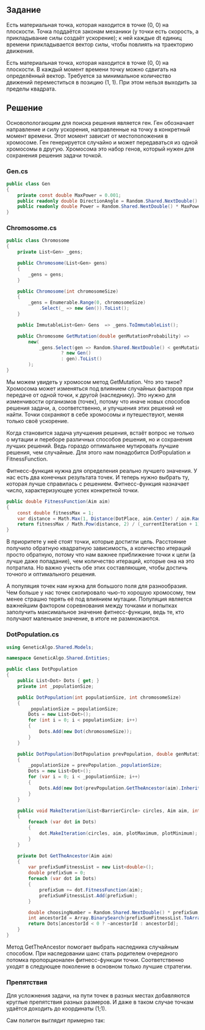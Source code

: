 ## Задание
Есть материальная точка, которая находится в точке (0, 0) на плоскости. Точка поддаётся законам механики (у точки есть скорость, а прикладывание силы создаёт ускорение); к ней каждые dt единиц времени прикладывается вектор силы, чтобы повлиять на траекторию движения.

Есть материальная точка, которая находится в точке (0, 0) на плоскости. В каждый момент времени точку можно сдвигать на определённый вектор. Требуется за минимальное количество движений переместиться в позицию (1, 1). При этом нельзя выходить за пределы квадрата.
## Решение
Основопологающим для поиска решения является ген. Ген обозначает направление и силу ускорения, направленные на точку в конкретный момент времени. Этот момент зависит от местоположения в хромосоме. Ген генерируется случайно и может передаваться из одной хромосомы в другую. Хромосома это набор генов, который нужен для сохранения решения задачи точкой.

### Gen.cs
```cs
public class Gen
{
    private const double MaxPower = 0.001;
    public readonly double DirectionAngle = Random.Shared.NextDouble() * 2 * Math.PI;
    public readonly double Power = Random.Shared.NextDouble() * MaxPower;
}
```

### Chromosome.cs
```cs
public class Chromosome
{
    private List<Gen> _gens;

    public Chromosome(List<Gen> gens)
    {
        _gens = gens;
    }

    public Chromosome(int chromosomeSize)
    {
        _gens = Enumerable.Range(0, chromosomeSize)
            .Select(_ => new Gen()).ToList();
    }

    public ImmutableList<Gen> Gens  => _gens.ToImmutableList();

    public Chromosome GetMutation(double genMutationProbability) =>
        new(
            _gens.Select(gen => Random.Shared.NextDouble() < genMutationProbability
                    ? new Gen()
                    : gen).ToList()
        );
}
```

Мы можем увидеть у хромосом метод GetMutation. Что это такое? Хромосома может изменяться под влиянием случайных факторов при передаче от одной точки, к другой (наследнику). Это нужно для изменчивости организмов (точек), потому что иначе новых способов решения задачи, а, соответственно, и улучшения этих решений не найти. Точки сохраняют в себе хромосомы и путешествуют, меняя только своё ускорение.

Когда становится задача улучшения решения, встаёт вопрос не только о мутации и переборе различных способов решения, но и сохранения лучших решений. Ведь гораздо оптимальнее мутировать лучшие решения, чем случайные. Для этого нам понадобится DotPopulation и FitnessFunction.

Фитнесс-функция нужна для определения реально лучшего значения. У нас есть два конечных результата точек. И теперь нужно выбрать ту, которая лучше справилась с решением. Фитнесс-функция назначает число, характеризующее успех конкретной точки.
```cs
public double FitnessFunction(Aim aim)
{
    const double fitnessMax = 1;
    var distance = Math.Max(1, Distance(DotPlace, aim.Center) / aim.Radius);
    return fitnessMax / Math.Pow(distance, 2) / (_currentIteration + 1);
}
```
В приоритете у неё стоят точки, которые достигли цель. Расстояние получило обратную квадратную зависимость, а количество итераций просто обратную, потому что нам важнее приближение точки к цели (а лучше даже попадание), чем количество итераций, которые она на это потратила. Но важно учесть обе этих составляющие, чтобы достичь точного и оптимального решения.

А популяция точек нам нужна для большого поля для разнообразия. Чем больше у нас точек скопировало чью-то хорошую хромосому, тем менее страшно терять её под влиянием мутации. Популяция является важнейшим фактором соревнования между точками и попытках заполучить максимальное значение фитнесс-функции, ведь те, кто получают маленькое значение, в итоге не размножаются.
### DotPopulation.cs
```cs
using GeneticAlgo.Shared.Models;

namespace GeneticAlgo.Shared.Entities;

public class DotPopulation
{
    public List<Dot> Dots { get; }
    private int _populationSize;

    public DotPopulation(int populationSize, int chromosomeSize)
    {
        _populationSize = populationSize;
        Dots = new List<Dot>();
        for (int i = 0; i < populationSize; i++)
        {
            Dots.Add(new Dot(chromosomeSize));
        }
    }

    public DotPopulation(DotPopulation prevPopulation, double genMutationProbability, Aim aim)
    {
        _populationSize = prevPopulation._populationSize;
        Dots = new List<Dot>();
        for (var i = 0; i < _populationSize; i++)
        {
            Dots.Add(new Dot(prevPopulation.GetTheAncestor(aim).InheritChromosome(genMutationProbability)));
        }
    }

    public void MakeIteration(List<BarrierCircle> circles, Aim aim, int plotMaximum, int plotMinimum)
    {
        foreach (var dot in Dots)
        {
            dot.MakeIteration(circles, aim, plotMaximum, plotMinimum);
        }
    }

    private Dot GetTheAncestor(Aim aim)
    {
        var prefixSumFitnessList = new List<double>();
        double prefixSum = 0;
        foreach (var dot in Dots)
        {
            prefixSum += dot.FitnessFunction(aim);
            prefixSumFitnessList.Add(prefixSum);
        }

        double choosingNumber = Random.Shared.NextDouble() * prefixSum;
        int ancestorId = Array.BinarySearch(prefixSumFitnessList.ToArray(), choosingNumber);
        return Dots[ancestorId < 0 ? ~ancestorId : ancestorId];
    }
}
```
Метод GetTheAncestor помогает выбрать наследника случайным способом. При наследовании шанс стать родителем очередного потомка пропорционален фитнесс-функции точки. Соответственно уходят в следующее поколение в основном только лучшие стратегии.

### Препятствия
Для усложнения задачи, на пути точек в разных местах добавляются круглые препятствия разных размеров. И даже в таком случае точкам удаётся доходить до координаты (1;1).

Сам полигон выглядит примерно так:
![]()
